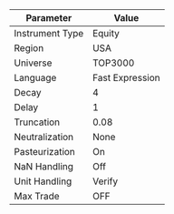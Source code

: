 | Parameter         | Value           |
|-------------------|-----------------|
| Instrument Type   | Equity          |
| Region            | USA             |
| Universe          | TOP3000         |
| Language          | Fast Expression |
| Decay             | 4               |
| Delay             | 1               |
| Truncation        | 0.08            |
| Neutralization    | None            |
| Pasteurization    | On              |
| NaN Handling      | Off             |
| Unit Handling     | Verify          |
| Max Trade         | OFF             |
